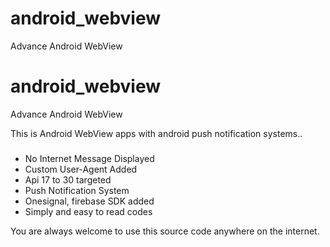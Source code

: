 # android_webview
Advance Android WebView

# android_webview
Advance Android WebView

This is Android WebView apps with android push notification systems..
#####
* No Internet Message Displayed
* Custom User-Agent Added
* Api 17 to 30 targeted
* Push Notification System
* Onesignal, firebase SDK added
* Simply and easy to read codes

You are always welcome to use this source code anywhere on the internet.
